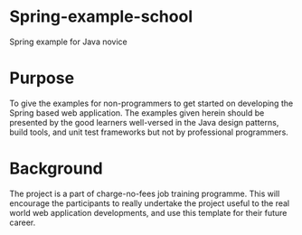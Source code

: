 Spring-example-school
=====================

Spring example for Java novice 

# Purpose

To give the examples for non-programmers to get started on developing the Spring based web application.
The examples given herein should be presented by the good learners well-versed in the Java design patterns,
build tools, and unit test frameworks but not by professional programmers.

# Background

The project is a part of charge-no-fees job training programme. This will encourage the participants to
really undertake the project useful to the real world web application developments, and use this template
for their future career.
